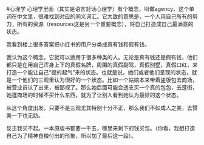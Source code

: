 #心理学 
心理学里面（其实是语言对话心理学）有个概念，叫做agency，这个单词在中文里，很难找到对应的同义词汇。它大致的意思是，一个人用自己所有的努力，所有的资源（resources这是另一个重要概念），将自己打造成自己最满意的状态。

我看到楼上很多答案把小红书的用户分类成真有钱和假有钱。

我认为这个概念，它就可以适用于很多种类的人。无论是真有钱还是假有钱，他们都只是在用自己浑身上下的真假名牌，周围的真假副驾，真假别墅，真假口红，来打造一个能让自己“提的起气”来的状态。也就是说，她们或者他们呈现的状态，就是一个他们的三观里认为很好的一个状态。比如一个姑娘本来带着盗版包去商场，被营业员认了出来，被鄙视了。那么她后面可能会透支买一个真的包包，去逛街，她逛商场的时候不买什么东西，就为了让别人看到她认为最好的这个状态。

从这个角度出发，只要不是三观尤其特别十分不正，那么我们不如成人之美，去赞美一下也无妨。

反正我买不起。一本原版书都要一千五，哪里来剩下的钱买包。（你看，我想打造自己为了精神食粮付出的形象，所以加了最后这一段）。